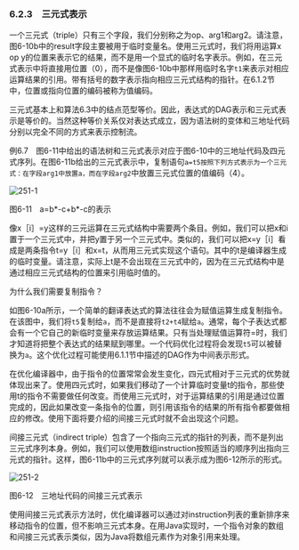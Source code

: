 ### 6.2.3　三元式表示

一个三元式（triple）只有三个字段，我们分别称之为op、arg1和arg2。请注意，图6-10b中的result字段主要被用于临时变量名。使用三元式时，我们将用运算x op y的位置来表示它的结果，而不是用一个显式的临时名字表示。例如，在三元式表示中将直接用位置（0），而不是像图6-10b中那样用临时名字`t1`来表示对相应运算结果的引用。带有括号的数字表示指向相应三元式结构的指针。在6.1.2节中，位置或指向位置的编码被称为值编码。

三元式基本上和算法6.3中的结点范型等价。因此，表达式的DAG表示和三元式表示是等价的。当然这种等价关系仅对表达式成立，因为语法树的变体和三地址代码分别以完全不同的方式来表示控制流。

例6.7　图6-11中给出的语法树和三元式表示对应于图6-10中的三地址代码及四元式序列。在图6-11b给出的三元式表示中，复制语句`a=t5按照下列方式表示为一个三元式：在字段arg1中放置a，而在字段arg2`中放置三元式位置的值编码（4）。

![251-1](../Images/image04390.jpeg)

图6-11　a=b*-c+b*-c的表示

像x［i］=y这样的三元运算在三元式结构中需要两个条目。例如，我们可以把x和i置于一个三元式中，并把y置于另一个三元式中。类似的，我们可以把x=y［i］看成是两条指令t=y［i］和x=t，从而用三元式实现这个语句。其中的t是编译器生成的临时变量。请注意，实际上t是不会出现在三元式中的，因为在三元式结构中是通过相应三元式结构的位置来引用临时值的。

为什么我们需要复制指令？

如图6-10a所示，一个简单的翻译表达式的算法往往会为赋值运算生成复制指令。在该图中，我们将`t5`复制给`a`，而不是直接将`t2+t4`赋给`a`。通常，每个子表达式都会有一个它自己的新临时变量来存放运算结果。只有当处理赋值运算符=时，我们才知道将把整个表达式的结果赋到哪里。一个代码优化过程将会发现`t5`可以被替换为`a`。这个优化过程可能使用6.1.1节中描述的DAG作为中间表示形式。

在优化编译器中，由于指令的位置常常会发生变化，四元式相对于三元式的优势就体现出来了。使用四元式时，如果我们移动了一个计算临时变量t的指令，那些使用t的指令不需要做任何改变。而使用三元式时，对于运算结果的引用是通过位置完成的，因此如果改变一条指令的位置，则引用该指令的结果的所有指令都要做相应的修改。使用下面将要介绍的间接三元式时就不会出现这个问题。

间接三元式（indirect triple）包含了一个指向三元式的指针的列表，而不是列出三元式序列本身。例如，我们可以使用数组instruction按照适当的顺序列出指向三元式的指针。这样，图6-11b中的三元式序列就可以表示成为图6-12所示的形式。

![251-2](../Images/image04391.jpeg)

图6-12　三地址代码的间接三元式表示

使用间接三元式表示方法时，优化编译器可以通过对instruction列表的重新排序来移动指令的位置，但不影响三元式本身。在用Java实现时，一个指令对象的数组和间接三元式表示类似，因为Java将数组元素作为对象引用来处理。